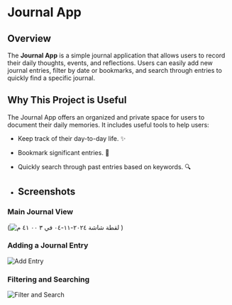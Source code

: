# Journal App

## Overview

The **Journal App** is a simple journal application that allows users to record their daily thoughts, events, and reflections. Users can easily add new journal entries, filter by date or bookmarks, and search through entries to quickly find a specific journal.

## Why This Project is Useful

The Journal App offers an organized and private space for users to document their daily memories. It includes useful tools to help users:
- Keep track of their day-to-day life. ✨
- Bookmark significant entries. 📎
- Quickly search through past entries based on keywords. 🔍

- ## Screenshots

### Main Journal View
(![‏لقطة شاشة ٢٠٢٤-١١-٠٤ في ٣ ٠٠ ٤١ م](https://github.com/user-attachments/assets/6276d038-35de-4449-93a0-446c948e2c02)
)

### Adding a Journal Entry
![Add Entry](![IMG_0051](https://github.com/user-attachments/assets/0b508d46-ce69-4d14-96df-2f9453ed8a18)
)

### Filtering and Searching
![Filter and Search](![IMG_0052](https://github.com/user-attachments/assets/0f4a9bdd-317b-48c5-b604-7ae0245570d3)
)
